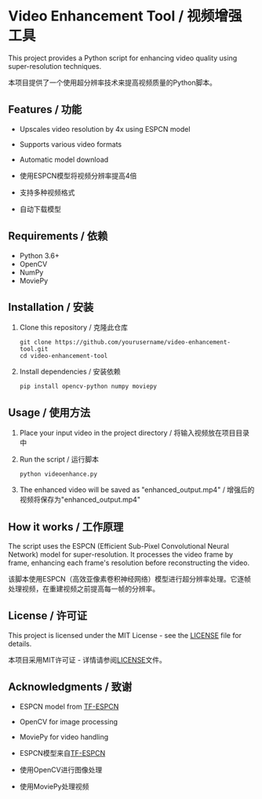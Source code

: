 # Video Enhancement Tool / 视频增强工具

This project provides a Python script for enhancing video quality using super-resolution techniques.

本项目提供了一个使用超分辨率技术来提高视频质量的Python脚本。

## Features / 功能

- Upscales video resolution by 4x using ESPCN model
- Supports various video formats
- Automatic model download

- 使用ESPCN模型将视频分辨率提高4倍
- 支持多种视频格式
- 自动下载模型

## Requirements / 依赖

- Python 3.6+
- OpenCV
- NumPy
- MoviePy

## Installation / 安装

1. Clone this repository / 克隆此仓库
   ```
   git clone https://github.com/yourusername/video-enhancement-tool.git
   cd video-enhancement-tool
   ```

2. Install dependencies / 安装依赖
   ```
   pip install opencv-python numpy moviepy
   ```

## Usage / 使用方法

1. Place your input video in the project directory / 将输入视频放在项目目录中

2. Run the script / 运行脚本
   ```
   python videoenhance.py
   ```

3. The enhanced video will be saved as "enhanced_output.mp4" / 增强后的视频将保存为"enhanced_output.mp4"

## How it works / 工作原理

The script uses the ESPCN (Efficient Sub-Pixel Convolutional Neural Network) model for super-resolution. It processes the video frame by frame, enhancing each frame's resolution before reconstructing the video.

该脚本使用ESPCN（高效亚像素卷积神经网络）模型进行超分辨率处理。它逐帧处理视频，在重建视频之前提高每一帧的分辨率。

## License / 许可证

This project is licensed under the MIT License - see the [LICENSE](LICENSE) file for details.

本项目采用MIT许可证 - 详情请参阅[LICENSE](LICENSE)文件。

## Acknowledgments / 致谢

- ESPCN model from [TF-ESPCN](https://github.com/fannymonori/TF-ESPCN)
- OpenCV for image processing
- MoviePy for video handling

- ESPCN模型来自[TF-ESPCN](https://github.com/fannymonori/TF-ESPCN)
- 使用OpenCV进行图像处理
- 使用MoviePy处理视频
